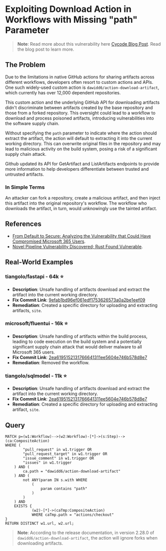 # Exploiting Download Action in Workflows with Missing "path" Parameter

> **Note**: Read more about this vulnerability here [Cycode Blog Post](https://cycode.com/blog/analyzing-the-vulnerability-that-could-have-compromised-microsoft-365-users/). Read the blog post to learn more. 

## The Problem

Due to the limitations in native GitHub actions for sharing artifacts across different workflows, developers often resort to custom actions and APIs. One such widely-used custom action is `dawidd6/action-download-artifact`, which currently has over 12,000 dependent repositories.

This custom action and the underlying GitHub API for downloading artifacts didn't discriminate between artifacts created by the base repository and those from a forked repository. This oversight could lead to a workflow to download and process poisoned artifacts, introducing vulnerabilities into the software supply chain.

Without specifying the `path` parameter to indicate where the action should extract the artifact, the action will default to extracting it into the current working directory. This can overwrite original files in the repository and may lead to malicious activity on the build system, posing a risk of a significant supply chain attack.

Github updated its API for GetArtifact and ListArtifacts endpoints to provide more information to help developers differentiate between trusted and untrusted artifacts.


### In Simple Terms

An attacker can fork a repository, create a malicious artifact, and then inject this artifact into the original repository's workflow. The workflow who downloads the artifact, in turn, would unknowingly use the tainted artifact.

## References
- [From Default to Secure: Analyzing the Vulnerability that Could Have Compromised Microsoft 365 Users](https://cycode.com/blog/analyzing-the-vulnerability-that-could-have-compromised-microsoft-365-users/).
- [Novel Pipeline Vulnerability Discovered; Rust  Found Vulnerable](https://www.legitsecurity.com/blog/artifact-poisoning-vulnerability-discovered-in-rust).

## Real-World Examples

### tiangolo/fastapi - 64k ⭐️
* **Description**: Unsafe handling of artifacts download and extract the artifact into the current working directory.
* **Fix Commit Link**: [9efab1bd96ef061edf1753626573a0a2be1eef09](github.com/tiangolo/fastapi/commit/9efab1bd96ef061edf1753626573a0a2be1eef09)
* **Remediation**: Created a specific directory for uploading and extracting artifacts, `site`.

### microsoft/fluentui - 16k ⭐️
* **Description**: Unsafe handling of artifacts within the build process, leading to code execution on the build system and a potentially significant supply chain attack that would deliver malware to all Microsoft 365 users.
* **Fix Commit Link**: [2ea6195152131766641311ee5604e746b578d8e7](https://github.com/microsoft/fluentui/commit/2ea6195152131766641311ee5604e746b578d8e7)
* **Remediation**: Removed the workflow.


### tiangolo/sqlmodel - 11k ⭐️
* **Description**: Unsafe handling of artifacts download and extract the artifact into the current working directory.
* **Fix Commit Link**: [2ea6195152131766641311ee5604e746b578d8e7](https://github.com/tiangolo/sqlmodel/commit/cf36b2d9baccf527bc61071850f102e2cd8bf6bf)
* **Remediation**: Created a specific directory for uploading and extracting artifact, `site`.
  
## Query

``` cypher
MATCH p=(w1:Workflow)-->(w2:Workflow)-[*]->(s:Step)-->(ca:CompositeAction) 
WHERE (
        "pull_request" in w1.trigger OR
        "pull_request_target" in w1.trigger OR
        "issue_comment" in w1.trigger OR
        "issues" in w1.trigger
    ) AND (
        ca.path = "dawidd6/action-download-artifact"
    ) AND (
        not ANY(param IN s.with WHERE 
            (
                param contains "path"
            )
        )
    ) AND
    EXISTS {
            (w2)-[*]->(caTmp:CompositeAction)
            WHERE caTmp.path = "actions/checkout"
}
RETURN DISTINCT w1.url, w2.url;
```

> **Note**: According to the release documentation, in version 2.28.0 of `dawidd6/action-download-artifact`, the action will ignore forks when downloading artifacts.